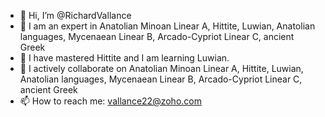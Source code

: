 - 👋 Hi, I’m @RichardVallance
- 👀 I am an expert in Anatolian Minoan Linear A, Hittite, Luwian, Anatolian languages, Mycenaean Linear B, Arcado-Cypriot Linear C, ancient Greek
- 🌱 I have mastered Hittite and I am learning Luwian.
- 💞️ I actively collaborate on Anatolian Minoan Linear A, Hittite, Luwian, Anatolian languages, Mycenaean Linear B, Arcado-Cypriot Linear C, ancient Greek
- 📫 How to reach me: vallance22@zoho.com 

<!---
RichardVallance/RichardVallance is a ✨ special ✨ repository because its `README.md` (this file) appears on your GitHub profile.
You can click the Preview link to take a look at your changes.
--->
